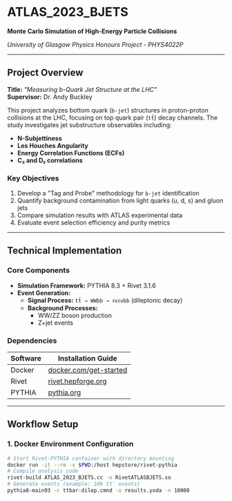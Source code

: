 # ATLAS_2023_BJETS  
**Monte Carlo Simulation of High-Energy Particle Collisions**

*University of Glasgow Physics Honours Project - PHYS4022P*

---

## Project Overview
**Title:** *"Measuring b-Quark Jet Structure at the LHC"*  
**Supervisor:** Dr. Andy Buckley  

This project analyzes bottom quark (`b-jet`) structures in proton-proton collisions at the LHC, focusing on top quark pair (`tt̄`) decay channels. The study investigates jet substructure observables including:
- **N-Subjettiness**
- **Les Houches Angularity**
- **Energy Correlation Functions (ECFs)**
- **C₂ and D₂ correlations**

### Key Objectives
1. Develop a "Tag and Probe" methodology for `b-jet` identification
2. Quantify background contamination from light quarks (u, d, s) and gluon jets
3. Compare simulation results with ATLAS experimental data
4. Evaluate event selection efficiency and purity metrics

---

## Technical Implementation
### Core Components
- **Simulation Framework:** PYTHIA 8.3 + Rivet 3.1.6
- **Event Generation:**
  - **Signal Process:** `tt̄ → WWbb → ℓνℓνbb` (dileptonic decay)
  - **Background Processes:** 
    - WW/ZZ boson production
    - Z+jet events

### Dependencies
| Software       | Installation Guide                     |
|----------------|----------------------------------------|
| Docker         | [docker.com/get-started](https://www.docker.com/get-started) |
| Rivet          | [rivet.hepforge.org](https://rivet.hepforge.org/) |
| PYTHIA         | [pythia.org](https://pythia.org/)      |

---

## Workflow Setup
### 1. Docker Environment Configuration
```bash
# Start Rivet-PYTHIA container with directory mounting
docker run -it --rm -v $PWD:/host hepstore/rivet-pythia
# Compile analysis code
rivet-build ATLAS_2023_BJETS.cc -o RivetATLASBJETS.so
# Generate events (example: 10k tt̄ events)
pythia8-main93 -c ttbar-dilep.cmnd -o results.yoda -n 10000

